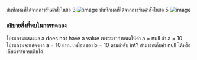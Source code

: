 บันทึกผลที่ได้จากการรันคำสั่งในข้อ 3
![image](https://github.com/VisawaPRO/03376836-OOP-2566-Lab-04/assets/144195555/eba76e1b-7881-4420-af42-487303b3c46d)
บันทึกผลที่ได้จากการรันคำสั่งในข้อ 5
![image](https://github.com/VisawaPRO/03376836-OOP-2566-Lab-04/assets/144195555/891d9a4a-98dc-46ce-8efe-8c6a5f064db4)
### อธิบายสิ่งที่พบในการทดลอง
โปรแกรมแสดงผล a does not have a value เพราะเรากำหนดให้ค่า a = null ถ้า a = 10 โปรแกรมจะแสดงผล a = 10 แทน เหมือนของ b = 10 ตามลำดับ int? สามารถเก็บค่า null ได้หรือเก็บค่าจำนวนเต็มได้


